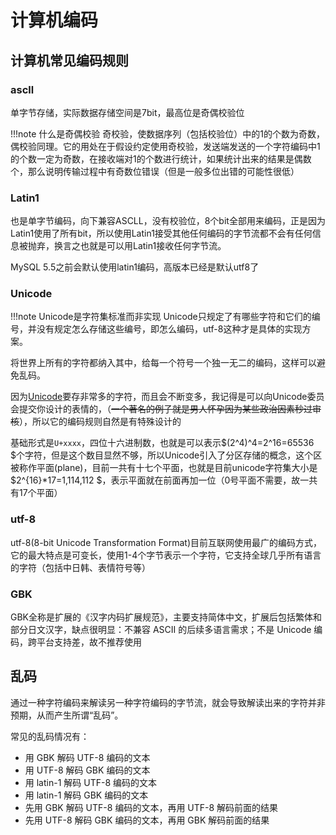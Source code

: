 # 计算机编码

## 计算机常见编码规则

### ascll

单字节存储，实际数据存储空间是7bit，最高位是奇偶校验位

!!!note 什么是奇偶校验
    奇校验，使数据序列（包括校验位）中的1的个数为奇数，偶校验同理。它的用处在于假设约定使用奇校验，发送端发送的一个字符编码中1的个数一定为奇数，在接收端对1的个数进行统计，如果统计出来的结果是偶数个，那么说明传输过程中有奇数位错误（但是一般多位出错的可能性很低）

### Latin1

也是单字节编码，向下兼容ASCLL，没有校验位，8个bit全部用来编码，正是因为Latin1使用了所有bit，所以使用Latin1接受其他任何编码的字节流都不会有任何信息被抛弃，换言之也就是可以用Latin1接收任何字节流。

MySQL 5.5之前会默认使用latin1编码，高版本已经是默认utf8了

### Unicode

!!!note Unicode是字符集标准而非实现
    Unicode只规定了有哪些字符和它们的编号，并没有规定怎么存储这些编号，即怎么编码，utf-8这种才是具体的实现方案。

将世界上所有的字符都纳入其中，给每一个符号一个独一无二的编码，这样可以避免乱码。

因为[Unicode](https://home.unicode.org/)要存非常多的字符，而且会不断变多，我记得是可以向Unicode委员会提交你设计的表情的，（<del>一个著名的例子就是男人怀孕因为某些政治因素秒过审核</del>），所以它的编码规则自然是有特殊设计的

基础形式是`U+xxxx`，四位十六进制数，也就是可以表示$(2^4)^4=2^16=65536 $个字符，但是这个数目显然不够，所以Unicode引入了分区存储的概念，这个区被称作平面(plane)，目前一共有十七个平面，也就是目前unicode字符集大小是 $2^{16}*17=1,114,112 $，表示平面就在前面再加一位（0号平面不需要，故一共有17个平面）

### utf-8

utf-8(8-bit Unicode Transformation Format)目前互联网使用最广的编码方式，它的最大特点是可变长，使用1-4个字节表示一个字符，它支持全球几乎所有语言的字符（包括中日韩、表情符号等）

### GBK

GBK全称是扩展的《汉字内码扩展规范》，主要支持简体中文，扩展后包括繁体和部分日文汉字，缺点很明显：不兼容 ASCII 的后续多语言需求；不是 Unicode 编码，跨平台支持差，故不推荐使用

## 乱码

通过一种字符编码来解读另一种字符编码的字节流，就会导致解读出来的字符并非预期，从而产生所谓“乱码”。

常见的乱码情况有：

* 用 GBK 解码 UTF-8 编码的文本
* 用 UTF-8 解码 GBK 编码的文本
* 用 latin-1 解码 UTF-8 编码的文本
* 用 latin-1 解码 GBK 编码的文本
* 先用 GBK 解码 UTF-8 编码的文本，再用 UTF-8 解码前面的结果
* 先用 UTF-8 解码 GBK 编码的文本，再用 GBK 解码前面的结果
